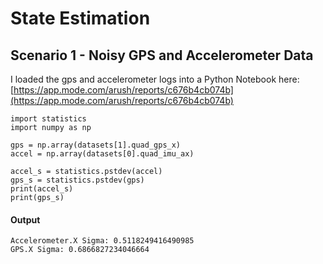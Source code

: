 # State Estimation

## Scenario 1 - Noisy GPS and Accelerometer Data
I loaded the gps and accelerometer logs into a Python Notebook here: [https://app.mode.com/arush/reports/c676b4cb074b](https://app.mode.com/arush/reports/c676b4cb074b)

```
import statistics
import numpy as np

gps = np.array(datasets[1].quad_gps_x)
accel = np.array(datasets[0].quad_imu_ax)

accel_s = statistics.pstdev(accel)
gps_s = statistics.pstdev(gps)
print(accel_s)
print(gps_s)
```

#### Output

```
Accelerometer.X Sigma: 0.5118249416490985
GPS.X Sigma: 0.6866827234046664
```